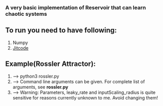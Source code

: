 ### A very basic implementation of Reservoir that can learn chaotic systems

## To run you need to have following:
1. Numpy 
2. [Jitcode](https://github.com/neurophysik/jitcode) 

## Example(Rossler Attractor): 

1. --> python3 rossler.py 
2. --> Command line arguments can be given. For complete list of arguments, see
**rossler.py**
3. --> Warning: Parameters, leaky_rate and inputScaling_radius is quite sensitive for reasons currently unknown to me. Avoid changing them! 
